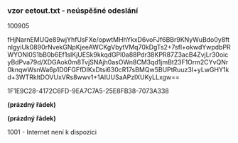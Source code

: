 ### vzor eetout.txt - neúspěšné odeslání

100905

fHjNarnEMUQe89wjYhfUsFXe/opwtMHhYkxD6voFJf6BBr9KNyWuBdo0y8ftnIgyiUk0890rNvekGNpKjeeAWCKgVbytVMq70kDgTs2+7sfl+okwdYwpdbPRWYONl0S1bB0b6Ef1sIKjUESk9kkqdGPl0a88Pdr38KPR87Z3acB4ZvjLr30oicyBdPva79d/XDGAok0m8TvjSNAjh0asOWn8CM3qd1jmBt23F1Orm2CYvQNr0knqwWsnWa6p1D0FGFfDIKxDtsi630cR17sBMQw5BUPtRuuz3I+yLwGHY1kd+3WTRkltDOVUxVRs8wwv1+1AIUUSaAPzlXUKyLLxgw==

1F1E9C28-4172C6FD-9EA7C7A5-25E8FB38-7073A338

**\(prázdný řádek\)**

**\(prázdný řádek\)**

1001 - Internet není k dispozici

